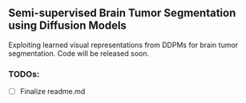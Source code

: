 ## Semi-supervised Brain Tumor Segmentation using Diffusion Models

Exploiting learned visual representations from DDPMs for brain tumor segmentation. Code will be released soon.


### TODOs:
- [ ] Finalize readme.md